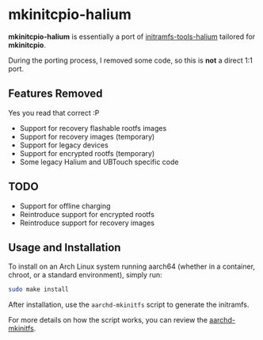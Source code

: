 # mkinitcpio-halium

**mkinitcpio-halium** is essentially a port of [initramfs-tools-halium](https://github.com/droidian/initramfs-tools-halium) tailored for **mkinitcpio**.

During the porting process, I removed some code, so this is **not** a direct 1:1 port.

## Features Removed
Yes you read that correct :P
- Support for recovery flashable rootfs images
- Support for recovery images (temporary)
- Support for legacy devices
- Support for encrypted rootfs (temporary)
- Some legacy Halium and UBTouch specific code

## TODO
- Support for offline charging
- Reintroduce support for encrypted rootfs
- Reintroduce support for recovery images

## Usage and Installation

To install on an Arch Linux system running aarch64 (whether in a container, chroot, or a standard environment), simply run:

```bash
sudo make install
```

After installation, use the `aarchd-mkinitfs` script to generate the initramfs.

For more details on how the script works, you can review the [aarchd-mkinitfs](aarchd-mkinitfs).
